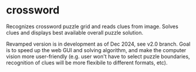 # crossword

Recognizes crossword puzzle grid and reads clues from image. Solves clues and displays best available overall puzzle solution. 

Revamped version is in development as of Dec 2024, see v2.0 branch. Goal is to speed up the web GUI and solving algorithm, and make the computer vision more user-friendly (e.g. user won't have to select puzzle boundaries, recognition of clues will be more flexibile to different formats, etc). 
